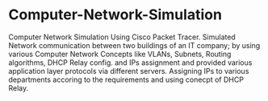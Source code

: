 # Computer-Network-Simulation
Computer Network Simulation Using Cisco Packet Tracer. Simulated Network communication between two buildings of an IT company; by using various Computer Network Concepts like VLANs, Subnets, Routing algorithms, DHCP Relay config. and IPs assignment and provided various application layer protocols via different servers. Assigning IPs to various departments accoring to the requirements and using conecpt of DHCP Relay.
